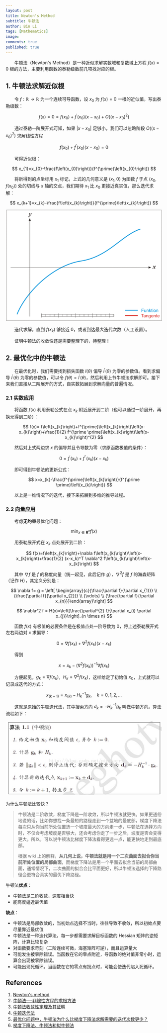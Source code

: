```yaml
---
layout: post
title: Newton's Method
subtitle: 牛顿法
author: Bin Li
tags: [Mathematics]
image: 
comments: true
published: true
---
```


　　牛顿法（Newton's Method）是一种近似求解实数域和复数域上方程 $f(x) = 0$ 根的方法，主要利用函数的泰勒级数前几项找对应的根。

## 1. 牛顿法求解近似根
　　令 $f: \mathbb{R} \rightarrow \mathbb{R}$ 为一个连续可导函数，设 $x_0$ 为 $f(x) = 0$ 一根的近似值，写出泰勒级数：

$$
f(x)=0=f\left(x_{0}\right)+f^{\prime}\left(x_{0}\right)\left(x-x_{0}\right)+O\left(\left(x-x_{0}\right)^{2}\right)
$$

　　通过泰勒一阶展开式可知，如果 $\vert x-x_0\vert$ 足够小，我们可以忽略阶段 $O\left(\left(x-x_{0}\right)^{2}\right)$ 求解线性方程

$$
f\left(x_{0}\right)+f^{\prime}\left(x_{0}\right)\left(x-x_{0}\right)=0
$$

　　可得近似根：

$$
x_{1}=x_{0}-\frac{f\left(x_{0}\right)}{f^{\prime}\left(x_{0}\right)}
$$

　　将新得到的点坐标用 $x_1$ 标记，上式的几何意义是 $(x_1, 0)$ 为函数 $f$ 于点 $(x_0, f(x_0))$ 处的切线与 $x$ 轴的交点，我们期待 $x_1$ 比 $x_0$ 更接近真实值，那么迭代求解：

$$
x_{k+1}=x_{k}-\frac{f\left(x_{k}\right)}{f^{\prime}\left(x_{k}\right)}
$$

<p align="center">
  <img width="500" height="" src="/img/media/600px-NewtonIteration_Ani.gif">
</p>

　　迭代求解，直到 $f(x_k)$ 够接近 $0$，或者到达最大迭代次数（人工设置）。

　　证明牛顿法的收敛性还是需要整理下的，待整理！


## 2. 最优化中的牛顿法

　　在最优化时，我们需要找到损失函数 $l(\theta)$ 偏导 $l^{\prime}(\theta)$ 为零的参数值。看到求偏导 $l^{\prime}(\theta)$ 为零的参数值，可以令  $f(\theta) = l^{\prime}(\theta)$，然后利用上节牛顿法求解即可。接下来我们直接从二阶展开的方式，自实数拓展到求解向量的普遍情况。

### 2.1 实数应用
　　将函数 $f(x)$ 利用泰勒公式在点 $x_{k}$ 附近展开到二阶（也可以通过一阶展开，再换元得到二阶）：

$$
f(x)= f\left(x_{k}\right)+f^{\prime}\left(x_{k}\right)\left(x-x_{k}\right)+\frac{1}{2} f^{\prime \prime}\left(x_{k}\right)\left(x-x_{k}\right)^{2}
$$

　　然后对上式两边求 $x$ 的偏导并且令导数为零（求原函数极值的条件）：

$$
0 = f^{\prime}\left(x_{k}\right)+f^{\prime \prime}\left(x_{k}\right)\left(x-x_{k}\right)
$$

　　即可得到牛顿法的更新公式：

$$
x=x_{k}-\frac{f^{\prime}\left(x_{k}\right)}{f^{\prime \prime}\left(x_{k}\right)}
$$

　　以上是一维情况下的迭代，接下来拓展到多维的推导过程。

### 2.2 向量应用

　　考虑**无约束**最优化问题：

$$
\min _{x \in \mathbf{R}^{n}} f(x)
$$

　　用泰勒展开式在 $x_k$ 点处展开到二阶：

$$
f(x)=f\left(x_{k}\right)+\nabla f\left(x_{k}\right)\left(x-x_{k}\right)+\frac{1}{2} (x-x_k)^T \nabla^2 f\left(x_{k}\right)\left(x-x_{k}\right)
$$

　　其中 $\nabla f$ 是 $f$ 的梯度向量（统一起见，此后记作 $g$），$\nabla^2 f$ 是 $f$ 的海森矩阵（记作 $H$），其定义分别是：

$$
\nabla f= g = \left[ \begin{array}{c}{\frac{\partial f}{\partial x_{1}}} \\ {\frac{\partial f}{\partial x_{2}}} \\ {\vdots} \\ {\frac{\partial f}{\partial x_{n}}}\end{array}\right]
$$

$$
\nabla^2 f = H(x)=\left[\frac{\partial^{2} f}{\partial x_{i} \partial x_{j}}\right]_{n \times n}
$$

　　函数 $f\left(x\right)$ 有极值的必要条件是在极值点处一阶导数为 0，将上述泰勒展开式左右两边对 $x$ 求偏导：

$$
0 = \nabla f\left(x_{k}\right)+ \nabla^2 f\left(x_{k}\right)\left(x-x_{k}\right)
$$

　　得到

$$
x = x_{k} -  (\nabla^2 f\left(x_{k}\right) )^{-1}\nabla f\left(x_{k}\right)
$$

　　方便起见，$g_k = \nabla f\left(x_{k}\right)$，$H_k = \nabla^2 f\left(x_{k}\right)$，这样给定了初始值 $x_0$，上式就可以记录成迭代的方式：

$$
x_{(k+1)}=x_{(k)}-H_{k}^{-1} g_{k}, \quad k=0,1,2, \ldots
$$

　　这就是原始的牛顿迭代法，其中搜索方向 $d_k = -H_{k}^{-1} g_{k}$ 叫做牛顿方向。算法流程如下：

<p align="center">
  <img width="500" height="" src="/img/media/15594530743307.jpg">
</p>


为什么牛顿法比较快？

> 牛顿法是二阶收敛，梯度下降是一阶收敛，所以牛顿法就更快。如果更通俗地说的话，比如你想找一条最短的路径走到一个盆地的最底部，梯度下降法每次只从你当前所处位置选一个坡度最大的方向走一步，牛顿法在选择方向时，不仅会考虑坡度是否够大，还会考虑你走了一步之后，坡度是否会变得更大。所以，可以说牛顿法比梯度下降法看得更远一点，能更快地走到最底部。
> 
> 根据 wiki 上的解释，**从几何上说，牛顿法就是用一个二次曲面去拟合你当前所处位置的局部曲面**，而梯度下降法是用一个平面去拟合当前的局部曲面，通常情况下，二次曲面的拟合会比平面更好，所以牛顿法选择的下降路径会更符合真实的最优下降路径。

牛顿法**优点**：
* 牛顿法是二阶收敛，速度相当快
* 能高度逼近最优值

**缺点**：
* 牛顿法是局部收敛的，当初始点选择不当时，往往导致不收敛，所以初始点要尽量靠近最优值
* 牛顿法是一种迭代算法，每一步都需要求解目标函数的 Hessian 矩阵的逆矩阵，计算比较复杂
* 对函数要求苛刻（二阶连续可微，海塞矩阵可逆），而且运算量大
* 可能发生被零除错误。当函数在它的零点附近，导函数的绝对值非常小时，运算会出现被零除错误。
* 可能出现死循环。当函数在它的零点有拐点时，可能会使迭代陷入死循环。



## References
1. [Newton's method](https://en.wikipedia.org/wiki/Newton%27s_method)
2. [牛頓法──非線性方程的求根方法](https://ccjou.wordpress.com/2013/07/08/%E7%89%9B%E9%A0%93%E6%B3%95%E2%94%80%E2%94%80%E9%9D%9E%E7%B7%9A%E6%80%A7%E6%96%B9%E7%A8%8B%E7%9A%84%E6%B1%82%E6%A0%B9%E6%96%B9%E6%B3%95/)
3. [牛顿法收敛性定理及其证明](https://www.jianshu.com/p/7c8c902fcd75)
4. [牛顿迭代法](http://netedu.xauat.edu.cn/jpkc/netedu/jpkc2009/jsff/content/dzja/3.4.htm)
5. [最优化问题中，牛顿法为什么比梯度下降法求解需要的迭代次数更少？](https://www.zhihu.com/question/19723347)
6. [梯度下降法、牛顿法和拟牛顿法](https://zhuanlan.zhihu.com/p/37524275)